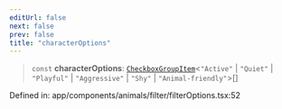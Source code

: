 ```yaml
---
editUrl: false
next: false
prev: false
title: "characterOptions"
---
```


> `const` **characterOptions**: [`CheckboxGroupItem`](/docs/code/frontend/app/components/animals/filter/checkboxgroup/interfaces/checkboxgroupitem/)\<`"Active"` \| `"Quiet"` \| `"Playful"` \| `"Aggressive"` \| `"Shy"` \| `"Animal-friendly"`\>[]

Defined in: app/components/animals/filter/filterOptions.tsx:52
